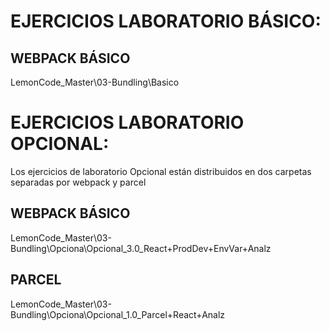 # EJERCICIOS LABORATORIO BÁSICO:

## WEBPACK BÁSICO

LemonCode_Master\03-Bundling\Basico

# EJERCICIOS LABORATORIO OPCIONAL:

Los ejercicios de laboratorio Opcional están distribuidos en dos carpetas separadas por webpack y parcel

## WEBPACK BÁSICO

LemonCode_Master\03-Bundling\Opciona\Opcional_3.0_React+ProdDev+EnvVar+Analz

## PARCEL

LemonCode_Master\03-Bundling\Opciona\Opcional_1.0_Parcel+React+Analz

